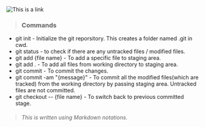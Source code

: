<!---
sujithakalathil/sujithakalathil is a ✨ special ✨ repository because its `README.md` (this file) appears on your GitHub profile.
You can click the Preview link to take a look at your changes.
--->
![This is a link](https://images.pexels.com/photos/4974915/pexels-photo-4974915.jpeg?cs=srgb&dl=pexels-olia-danilevich-4974915.jpg&fm=jpg)
> ### Commands
- git init - Initialize the git reporsitory. This creates a folder named .git in cwd.
- git status - to check if there are any untracked files / modified files.
- git add {file name} - To add a specific file to staging area.
- git add . - To add all files from working directory to staging area.
- git commit - To commit the changes.
- git commit -am "{message}" - To commit all the modified files(which are tracked) from the working directory by passing staging area. Untracked files are not committed.
- git checkout -- {file name} - To switch back to previous committed stage.

>###### This is written using Markdown notations.
